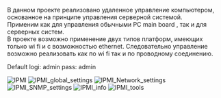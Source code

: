 В данном проекте реализовано удаленное управление компьютером, основанное на принципе управления серверной системой.<br>
Применим как для управления обычными PC main board , так и для серверных систем.<br>
В проекте возможно применение двух типов платформ, имеющих только wi fi и с возможностью ethernet. Следовательно управление возможно реализовать как по wi fi так и по проводному соединению.<br>

Default logi: admin pass: admin 

![IPMI](https://github.com/user-attachments/assets/de4ae363-7326-4293-a6c1-3cf57e190317)
![IPMI_global_settings](https://github.com/user-attachments/assets/7dcf3d19-8697-4684-9932-917b94f8679b)
![IPMI_Network_settings](https://github.com/user-attachments/assets/421414b5-a070-413e-aa0e-2d0fc5c828df)
![IPMI_SNMP_settings](https://github.com/user-attachments/assets/7863a5fc-c9c7-4074-bd37-09f094a746e4)
![IPMI_info](https://github.com/user-attachments/assets/df746c91-9f2e-428e-99e6-0af1286c9f3d)
![IPMI_tools](https://github.com/user-attachments/assets/b112b2e6-d140-4218-9e2c-0a3fca067e18)

